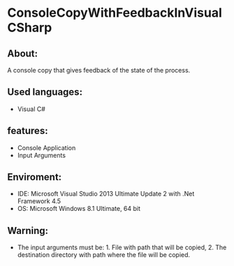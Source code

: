 # ConsoleCopyWithFeedbackInVisualCSharp


About:
------
A console copy that gives feedback of the state of the process.


Used languages:
---------------
- Visual C#


features:
---------
- Console Application
- Input Arguments


Enviroment:
-----------
- IDE: Microsoft Visual Studio 2013 Ultimate Update 2 with .Net Framework 4.5
- OS: Microsoft Windows 8.1 Ultimate, 64 bit


Warning:
--------
- The input arguments must be: 1. File with path that will be copied, 2. The destination directory with path where the file will be copied.
